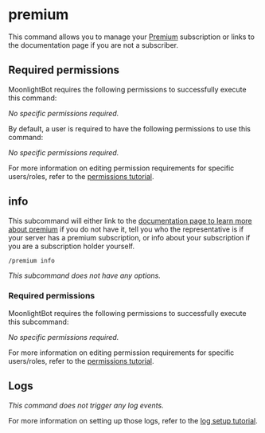 # premium

This command allows you to manage your [Premium](/support/premium.md) subscription or links to the documentation page if you are not a subscriber.

## Required permissions

MoonlightBot requires the following permissions to successfully execute this command:

*No specific permissions required.*

By default, a user is required to have the following permissions to use this command:

*No specific permissions required.*

For more information on editing permission requirements for specific users/roles, refer to the [permissions tutorial](/start-up/permission-tutorial.md).

## info

This subcommand will either link to the [documentation page to learn more about premium](/support/premium.md) if you do not have it, tell you who the representative is if your server has a premium subscription, or info about your subscription if you are a subscription holder yourself.

```
/premium info
```

*This subcommand does not have any options.*

### Required permissions

MoonlightBot requires the following permissions to successfully execute this subcommand:

*No specific permissions required.*

For more information on editing permission requirements for specific users/roles, refer to the [permissions tutorial](/start-up/permission-tutorial.md).

## Logs

*This command does not trigger any log events.*

For more information on setting up those logs, refer to the [log setup tutorial](/README.md#logging).
